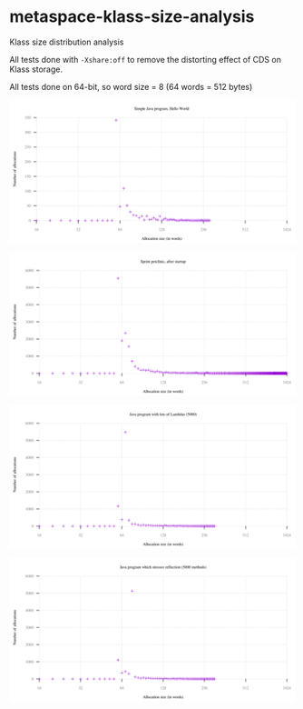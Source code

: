 # metaspace-klass-size-analysis
Klass size distribution analysis

All tests done with `-Xshare:off` to remove the distorting effect of CDS on Klass storage.

All tests done on 64-bit, so word size = 8 (64 words = 512 bytes)

![Alt text](./plots/simple-histo.svg)

![Alt text](./plots/spring-petclinic-histo.svg)

![Alt text](./plots/lambdas-histo.svg)

![Alt text](./plots/reflection-histo.svg)
